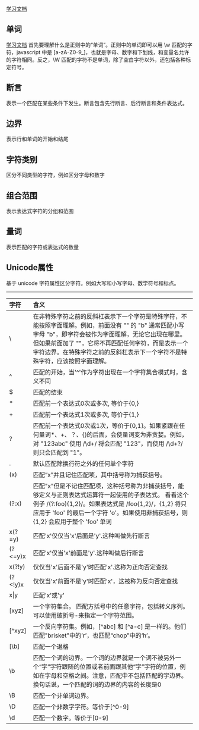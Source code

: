 [学习文档](https://developer.mozilla.org/zh-CN/docs/Web/JavaScript/Guide/Regular_Expressions)



## 单词

[学习文档](https://segmentfault.com/q/1010000004081457?_ea=506637)
首先要理解什么是正则中的“单词”。正则中的单词即可以用 \w 匹配的字符，javascript 中是 [a-zA-Z0-9_]，也就是字母、数字和下划线，和变量名允许的字符相同。反之，\W 匹配的字符不是单词，除了空白字符以外，还包括各种标定符号。

## 断言 
表示一个匹配在某些条件下发生。断言包含先行断言、后行断言和条件表达式。


## 边界
表示行和单词的开始和结尾

## 字符类别
区分不同类型的字符，例如区分字母和数字

## 组合范围
表示表达式字符的分组和范围

## 量词
表示匹配的字符或表达式的数量

## Unicode属性
基于 unicode 字符属性区分字符。例如大写和小写字母、数学符号和标点。

---

  字符 | 含义 | 
  :-------| :--- | 
  \ | 在非特殊字符之前的反斜杠表示下一个字符是特殊字符，不能按照字面理解。例如，前面没有 "\" 的 "b" 通常匹配小写字母 "b"，即字符会被作为字面理解，无论它出现在哪里。但如果前面加了 "\"，它将不再匹配任何字符，而是表示一个字符边界。在特殊字符之前的反斜杠表示下一个字符不是特殊字符，应该按照字面理解。 |  
  ^ | 匹配的开始，当'^'作为字符出现在一个字符集合模式时，含义不同|
  $ | 匹配的结束 |
  * | 匹配前一个表达式0次或多次, 等价于{0,}|
  + | 匹配前一个表达式1次或多次, 等价于{1,} |
  ? | 匹配前一个表达式0次或1次，等价于{0,1}。如果紧跟在任何量词*、+、？、{}的后面，会使量词变为非贪婪。例如，对 "123abc" 使用 /\d+/ 将会匹配 "123"，而使用 /\d+?/ 则只会匹配到 "1"。|
  . | 默认匹配除换行符之外的任何单个字符 |
 (x)| 匹配“x”并且记住匹配项，其中括号称为捕获括号。 |
 (?:x) | 匹配"x"但是不记住匹配项，这种括号称为非捕获括号，能够定义与正则表达式运算符一起使用的子表达式。 看看这个例子 /(?:foo){1,2}/。如果表达式是 /foo{1,2}/，{1,2} 将只应用于 'foo' 的最后一个字符 'o'。如果使用非捕获括号，则 {1,2} 会应用于整个 'foo' 单词 |
 x(?=y) | 匹配'x'仅仅当'x'后面是'y'.这种叫做先行断言 |
(?<=y)x | 匹配'x'仅当'x'前面是'y'.这种叫做后行断言 |
 x(?!y) | 仅仅当'x'后面不是'y'时匹配'x'.这称为正向否定查找 |
(?<!y)x | 仅仅当'x'前面不是'y'时匹配'x'，这被称为反向否定查找 |
 x\|y | 匹配'x'或'y' |
 [xyz] | 一个字符集合。 匹配方括号中的任意字符，包括转义序列。可以使用破折号-来指定一个字符范围。 |
 [^xyz] | 一个反向字符集。例如，[^abc] 和 [^a-c] 是一样的。他们匹配"brisket"中的‘r’，也匹配“chop”中的‘h’。|
 [\b] | 匹配一个退格 |
 \b | 匹配一个词的边界。一个词的边界就是一个词不被另外一个“字”字符跟随的位置或者前面跟其他“字”字符的位置，例如在字母和空格之间。注意，匹配中不包括匹配的字边界。换句话说，一个匹配的词的边界的内容的长度是0 |
 \B | 匹配一个非单词边界。
 \D | 匹配一个非数字字符。等价于[^0-9]
 \d | 匹配一个数字。等价于[0-9]




